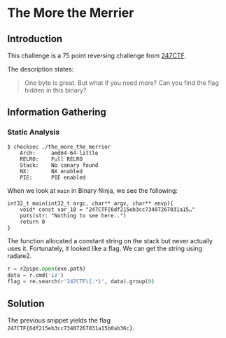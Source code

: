 # The More the Merrier

## Introduction

This challenge is a 75 point reversing challenge from [247CTF][247CTF].

The description states:

> One byte is great. But what if you need more? Can you find the flag hidden in
> this binary?

## Information Gathering

### Static Analysis

```shell
$ checksec ./the_more_the_merrier
    Arch:     amd64-64-little
    RELRO:    Full RELRO
    Stack:    No canary found
    NX:       NX enabled
    PIE:      PIE enabled
```

When we look at `main` in Binary Ninja, we see the following:

```
int32_t main(int32_t argc, char** argv, char** envp){
    void* const var_10 = "247CTF{6df215eb3cc73407267031a15…"
    puts(str: "Nothing to see here..")
    return 0
}
```

The function allocated a constant string on the stack but never actually uses
it. Fortunately, it looked like a flag. We can get the string using radare2.

```python
r = r2pipe.open(exe.path)
data = r.cmd('iz')
flag = re.search(r'247CTF\{.*}', data).group(0)
```

## Solution

The previous snippet yields the flag `247CTF{6df215eb3cc73407267031a15b0ab36c}`.

[247CTF]: https://247ctf.com/
